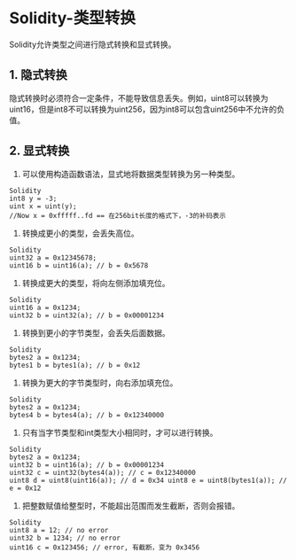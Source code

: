 # **Solidity-类型转换**

Solidity允许类型之间进行隐式转换和显式转换。

## 1. **隐式转换**

隐式转换时必须符合一定条件，不能导致信息丢失。例如，uint8可以转换为uint16，但是int8不可以转换为uint256，因为int8可以包含uint256中不允许的负值。

## 2. **显式转换**

1. 可以使用构造函数语法，显式地将数据类型转换为另一种类型。

```
Solidity 
int8 y = -3;
uint x = uint(y); 
//Now x = 0xfffff..fd == 在256bit长度的格式下，-3的补码表示
```



1. 转换成更小的类型，会丢失高位。

```
Solidity 
uint32 a = 0x12345678;
uint16 b = uint16(a); // b = 0x5678
```



1. 转换成更大的类型，将向左侧添加填充位。

```
Solidity 
uint16 a = 0x1234;
uint32 b = uint32(a); // b = 0x00001234 
```



1. 转换到更小的字节类型，会丢失后面数据。

```
Solidity
bytes2 a = 0x1234; 
bytes1 b = bytes1(a); // b = 0x12
```



1. 转换为更大的字节类型时，向右添加填充位。

```
Solidity
bytes2 a = 0x1234;
bytes4 b = bytes4(a); // b = 0x12340000
```



1. 只有当字节类型和int类型大小相同时，才可以进行转换。

```
Solidity
bytes2 a = 0x1234; 
uint32 b = uint16(a); // b = 0x00001234 
uint32 c = uint32(bytes4(a)); // c = 0x12340000 
uint8 d = uint8(uint16(a)); // d = 0x34 uint8 e = uint8(bytes1(a)); // e = 0x12
```



1. 把整数赋值给整型时，不能超出范围而发生截断，否则会报错。

```
Solidity 
uint8 a = 12; // no error 
uint32 b = 1234; // no error 
uint16 c = 0x123456; // error, 有截断，变为 0x3456
```

 